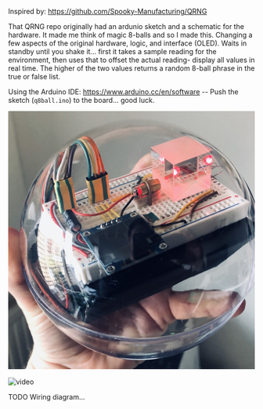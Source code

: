 Inspired by: https://github.com/Spooky-Manufacturing/QRNG

That QRNG repo originally had an ardunio sketch and a schematic for the hardware. It made me think of magic 8-balls and so I made this. Changing a few aspects of the original hardware, logic, and interface (OLED). Waits in standby until you shake it... first it takes a sample reading for the environment, then uses that to offset the actual reading- display all values in real time. The higher of the two values returns a random 8-ball phrase in the true or false list.

Using the Arduino IDE: https://www.arduino.cc/en/software -- Push the sketch (`q8ball.ino`) to the board... good luck.

![photo](/assets/photo.jpg)

![video](https://vimeo.com/manage/videos/903459402)

TODO Wiring diagram...